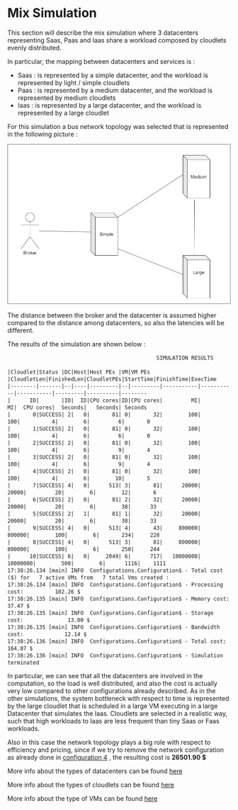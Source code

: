 # Mix Simulation

This section will describe the mix simulation where
3 datacenters representing Saas, Paas and Iaas share
a workload composed by cloudlets evenly distributed.

In particular, the mapping between datacenters and 
services is :

* Saas : is represented by a simple datacenter, and the 
workload is represented by light / simple cloudlets
* Paas : is represented by a medium datacenter, and the
workload is represented by medium cloudlets
* Iaas : is represented by a large datacenter, and the
workload is represented by a large cloudlet

For this simulation a bus network topology was selected
that is represented in the following picture :

![Mix](/documentation/images/Mix.png?raw=true "Mix Network")

The distance between the broker and the datacenter is assumed higher compared to the distance
among datacenters, so also the latencies will be different.

The results of the simulation are shown below :
```
                                               SIMULATION RESULTS

|Cloudlet|Status |DC|Host|Host PEs |VM|VM PEs   |CloudletLen|FinishedLen|CloudletPEs|StartTime|FinishTime|ExecTime
|--------|-------|--|----|---------|--|---------|-----------|-----------|-----------|---------|----------|--------
|      ID|       |ID|  ID|CPU cores|ID|CPU cores|         MI|         MI|  CPU cores|  Seconds|   Seconds| Seconds
|       0|SUCCESS| 2|   0|       81| 0|       32|        100|        100|          4|        6|         6|       0
|       1|SUCCESS| 2|   0|       81| 0|       32|        100|        100|          4|        6|         6|       0
|       2|SUCCESS| 2|   0|       81| 0|       32|        100|        100|          4|        6|         9|       4
|       3|SUCCESS| 2|   0|       81| 0|       32|        100|        100|          4|        6|         9|       4
|       4|SUCCESS| 2|   0|       81| 0|       32|        100|        100|          4|        6|        10|       5
|       7|SUCCESS| 4|   0|      513| 3|       81|      20000|      20000|         20|        6|        12|       6
|       6|SUCCESS| 2|   0|       81| 2|       32|      20000|      20000|         20|        6|        38|      33
|       5|SUCCESS| 2|   1|       81| 1|       32|      20000|      20000|         20|        6|        38|      33
|       9|SUCCESS| 4|   0|      513| 4|       43|     800000|     800000|        100|        6|       234|     228
|       8|SUCCESS| 4|   0|      513| 3|       81|     800000|     800000|        100|        6|       250|     244
|      10|SUCCESS| 6|   0|     2049| 6|      717|   10000000|   10000000|        500|        6|      1116|    1111
17:38:26.134 [main] INFO  Configurations.Configuration$ - Total cost ($) for   7 active VMs from   7 total Vms created : 
17:38:26.134 [main] INFO  Configurations.Configuration$ - Processing cost:          102.26 $
17:38:26.135 [main] INFO  Configurations.Configuration$ - Memory cost:                37.47 $ 
17:38:26.135 [main] INFO  Configurations.Configuration$ - Storage cost:              13.00 $
17:38:26.135 [main] INFO  Configurations.Configuration$ - Bandwidth cost:             12.14 $
17:38:26.136 [main] INFO  Configurations.Configuration$ - Total cost:                164.87 $ 
17:38:26.136 [main] INFO  Configurations.Configuration$ - Simulation terminated
```

In particular, we can see that all the datacenters are involved
in the computation, so the load is well distributed, and also
the cost is actually very low compared to other configurations
already described. As in the other simulations, the system
bottleneck with respect to time is represented by the 
large cloudlet that is scheduled in a large VM executing
in a large Datacenter that simulates the Iaas.
Cloudlets are selected in a realistic way, such that 
high workloads to Iaas are less frequent than tiny
Saas or Faas workloads.

Also in this case the network topology plays a 
big role with respect to efficiency and pricing, since
if we try to remove the network configuration
as already done in [configuration 4](https://github.com/GiuseppeCalderonio/CS441-Homework3/blob/master/documentation/simulations/MultipleComponentsSimulation.md)
, the resulting cost is **26501.90 $**

More info about the types of datacenters can be found [here](https://github.com/GiuseppeCalderonio/CS441-Homework3/blob/master/documentation/components/datacenter.md)

More info about the types of cloudlets can be found [here](https://github.com/GiuseppeCalderonio/CS441-Homework3/blob/master/documentation/components/cloudlet.md)

More info about the type of VMs can be found [here](https://github.com/GiuseppeCalderonio/CS441-Homework3/blob/master/documentation/components/vm.md)
